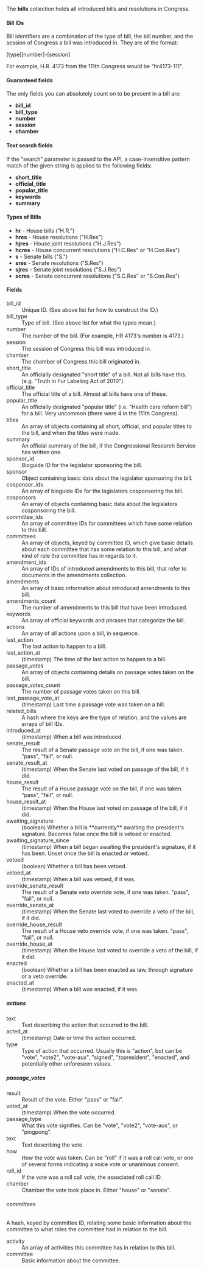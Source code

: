 The **bills** collection holds all introduced bills and resolutions in Congress. 

#### Bill IDs

Bill identifiers are a combination of the type of bill, the bill number, and the session of Congress a bill was introduced in.  They are of the format: 

[type][number]-[session]

For example, H.R. 4173 from the 111th Congress would be "hr4173-111".

#### Guaranteed fields

The only fields you can absolutely count on to be present in a bill are:

* **bill_id**
* **bill_type**
* **number**
* **session**
* **chamber**

#### Text search fields

If the "search" parameter is passed to the API, a case-insensitive pattern match of the given string is applied to the following fields:

* **short_title**
* **official_title**
* **popular_title**
* **keywords**
* **summary**

#### Types of Bills

* **hr** - House bills ("H.R.")
* **hres** - House resolutions ("H.Res")
* **hjres** - House joint resolutions ("H.J.Res")
* **hcres** - House concurrent resolutions ("H.C.Res" or "H.Con.Res")
* **s** - Senate bills ("S.")
* **sres** - Senate resolutions ("S.Res")
* **sjres** - Senate joint resolutions ("S.J.Res")
* **scres** - Senate concurrent resolutions ("S.C.Res" or "S.Con.Res")

#### Fields

<dt>bill_id</dt>
<dd>Unique ID. (See above list for how to construct the ID.)</dd>

<dt>bill_type</dt>
<dd>Type of bill. (See above list for what the types mean.)</dd>

<dt>number</dt>
<dd>The number of the bill. (For example, HR 4173's number is 4173.)</dd>

<dt>session</dt>
<dd>The session of Congress this bill was introduced in.</dd>

<dt>chamber</dt>
<dd>The chamber of Congress this bill originated in.</dd>

<dt>short_title</dt>
<dd>An officially designated "short title" of a bill. Not all bills have this. (e.g. "Truth in Fur Labeling Act of 2010")</dd>

<dt>official_title</dt>
<dd>The official title of a bill. Almost all bills have one of these.</dd>

<dt>popular_title</dt>
<dd>An officially designated "popular title" (i.e. "Health care reform bill") for a bill. Very uncommon (there were 4 in the 111th Congress).</dd>

<dt>titles</dt>
<dd>An array of objects containing all short, official, and popular titles to the bill, and when the titles were made.</dd>

<dt>summary</dt>
<dd>An official summary of the bill, if the Congressional Research Service has written one.</dd>

<dt>sponsor_id</dt>
<dd>Bioguide ID for the legislator sponsoring the bill.</dd>

<dt>sponsor</dt>
<dd>Object containing basic data about the legislator sponsoring the bill.</dd>

<dt>cosponsor_ids</dt>
<dd>An array of bioguide IDs for the legislators cosponsoring the bill.</dd>

<dt>cosponsors</dt>
<dd>An array of objects containing basic data about the legislators cosponsoring the bill.</dd>

<dt>committee_ids</dt>
<dd>An array of committee IDs for committees which have some relation to this bill.</dd>

<dt>committees</dt>
<dd>An array of objects, keyed by committee ID, which give basic details about each committee that has some relation to this bill, and what kind of role the committee has in regards to it.</dd>

<dt>amendment_ids</dt>
<dd>An array of IDs of introduced amendments to this bill, that refer to documents in the amendments collection.</dd>

<dt>amendments</dt>
<dd>An array of basic information about introduced amendments to this bill.</dd>

<dt>amendments_count</dt>
<dd>The number of amendments to this bill that have been introduced.</dd>

<dt>keywords</dt>
<dd>An array of official keywords and phrases that categorize the bill.</dd>

<dt>actions</dt>
<dd>An array of all actions upon a bill, in sequence.</dd>

<dt>last_action</dt>
<dd>The last action to happen to a bill.</dd>

<dt>last_action_at</dt>
<dd>(timestamp) The time of the last action to happen to a bill.</dd>

<dt>passage_votes</dt>
<dd>An array of objects containing details on passage votes taken on the bill.</dd>

<dt>passage_votes_count</dt>
<dd>The number of passage votes taken on this bill.</dd>

<dt>last_passage_vote_at</dt>
<dd>(timestamp) Last time a passage vote was taken on a bill.</dd>

<dt>related_bills</dt>
<dd>A hash where the keys are the type of relation, and the values are arrays of bill IDs.</dd>

<dt>introduced_at</dt>
<dd>(timestamp) When a bill was introduced.</dd>

<dt>senate_result</dt>
<dd>The result of a Senate passage vote on the bill, if one was taken. "pass", "fail", or null.</dd>

<dt>senate_result_at</dt>
<dd>(timestamp) When the Senate last voted on passage of the bill, if it did.</dd>

<dt>house_result</dt>
<dd>The result of a House passage vote on the bill, if one was taken. "pass", "fail", or null.</dd>

<dt>house_result_at</dt>
<dd>(timestamp) When the House last voted on passage of the bill, if it did.</dd>

<dt>awaiting_signature</dt>
<dd>(boolean) Whether a bill is **currently** awaiting the president's signature. Becomes false once the bill is vetoed or enacted.</dd>

<dt>awaiting_signature_since</dt>
<dd>(timestamp) When a bill began awaiting the president's signature, if it has been. Unset once the bill is enacted or vetoed.</dd>

<dt>vetoed</dt>
<dd>(boolean) Whether a bill has been vetoed.</dd>

<dt>vetoed_at</dt>
<dd>(timestamp) When a bill was vetoed, if it was.</dd>

<dt>override_senate_result</dt>
<dd>The result of a Senate veto override vote, if one was taken. "pass", "fail", or null.</dd>

<dt>override_senate_at</dt>
<dd>(timestamp) When the Senate last voted to override a veto of the bill, if it did.</dd>

<dt>override_house_result</dt>
<dd>The result of a House veto override vote, if one was taken. "pass", "fail", or null.</dd>

<dt>override_house_at</dt>
<dd>(timestamp) When the House last voted to override a veto of the bill, if it did.</dd>

<dt>enacted</dt>
<dd>(boolean) Whether a bill has been enacted as law, through signature or a veto override.</dd>

<dt>enacted_at</dt>
<dd>(timestamp) When a bill was enacted, if it was.</dd>

##### actions

<dt>text</dt>
<dd>Text describing the action that occurred to the bill.</dd>

<dt>acted_at</dt>
<dd>(timestamp) Date or time the action occurred.</dd>

<dt>type</dt>
<dd>Type of action that occurred. Usually this is "action", but can be "vote", "vote2", "vote-aux", "signed", "topresident", "enacted", and potentially other unforeseen values.</dd>

##### passage_votes

<dt>result</dt>
<dd>Result of the vote. Either "pass" or "fail".</dd>

<dt>voted_at</dt>
<dd>(timestamp) When the vote occurred.</dd>

<dt>passage_type</dt>
<dd>What this vote signifies. Can be "vote", "vote2", "vote-aux", or "pingpong".</dd>

<dt>text</dt>
<dd>Text describing the vote.</dd>

<dt>how</dt>
<dd>How the vote was taken. Can be "roll" if it was a roll call vote, or one of several forms indicating a voice vote or unanimous consent.</dd>

<dt>roll_id</dt>
<dd>If the vote was a roll call vote, the associated roll call ID.</dd>

<dt>chamber</dt>
<dd>Chamber the vote took place in. Either "house" or "senate".</dd>

###### committees

A hash, keyed by committee ID, relating some basic information about the committee to what roles the committee had in relation to the bill.

<dt>activity</dt>
<dd>An array of activities this committee has in relation to this bill.</dd>

<dt>committee</dt>
<dd>Basic information about the committee.</dd>
